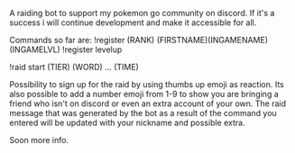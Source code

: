 A raiding bot to support my pokemon go community on discord. If it's a success i will continue development and make it accessible for all.

Commands so far are: 
!register (RANK) (FIRSTNAME)(INGAMENAME) (INGAMELVL)
!register levelup

!raid start (TIER) (WORD) ... (TIME)

Possibility to sign up for the raid by using thumbs up emoji as reaction.
Its also possible to add a number emoji from 1-9 to show you are bringing a friend who isn't on discord or even an extra account of your own.
The raid message that was generated by the bot as a result of the command you entered will be updated with your nickname and possible extra.

Soon more info.
